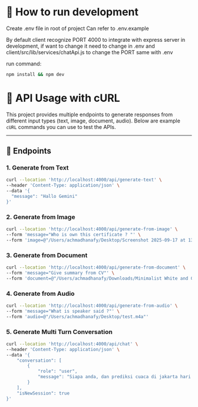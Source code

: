 # 🚀 How to run development

Create .env file in root of project
Can refer to .env.example

By default client recognize PORT 4000 to integrate with express server in development, if want to change it need to change in .env and client/src/lib/services/chatApi.js to change the PORT same with .env

run command:
```bash
npm install && npm dev
```

# 🚀 API Usage with cURL

This project provides multiple endpoints to generate responses from different input types (text, image, document, audio). Below are example `cURL` commands you can use to test the APIs.

---

## 📖 Endpoints

### 1. Generate from **Text**
```bash
curl --location 'http://localhost:4000/api/generate-text' \
--header 'Content-Type: application/json' \
--data '{
  "message": "Hallo Gemini"
}'
```

### 2. Generate from **Image**
```bash
curl --location 'http://localhost:4000/api/generate-from-image' \
--form 'message="Who is own this certificate ? "' \
--form 'image=@"/Users/achmadhanafy/Desktop/Screenshot 2025-09-17 at 13.11.55.png"'
```

### 3. Generate from **Document**
```bash
curl --location 'http://localhost:4000/api/generate-from-document' \
--form 'message="Give summary from CV"' \
--form 'document=@"/Users/achmadhanafy/Downloads/Minimalist White and Grey Professional Resume.pdf"'
```

### 4. Generate from **Audio** 
```bash
curl --location 'http://localhost:4000/api/generate-from-audio' \
--form 'message="What is speaker said ?"' \
--form 'audio=@"/Users/achmadhanafy/Desktop/test.m4a"'
```

### 5. Generate Multi Turn Conversation
```bash
curl --location 'http://localhost:4000/api/chat' \
--header 'Content-Type: application/json' \
--data '{
    "conversation": [
        {
            "role": "user",
            "message": "Siapa anda, dan prediksi cuaca di jakarta hari ini"
        }
    ],
    "isNewSession": true
}'
````